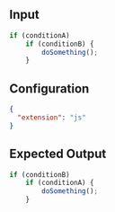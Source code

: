 
## Input
```javascript input
if (conditionA)
    if (conditionB) {
        doSomething();
    }
```

## Configuration
```json configuration
{
  "extension": "js"
}
```

## Expected Output
```javascript expected output
if (conditionB)
    if (conditionA) {
        doSomething();
    }
```
